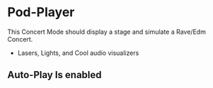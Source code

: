 # Pod-Player
This Concert Mode should display a stage and simulate a Rave/Edm Concert. 
  * Lasers, Lights, and Cool audio visualizers
## Auto-Play Is enabled
